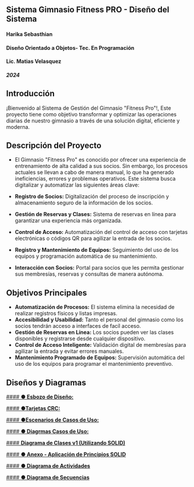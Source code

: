 ## Sistema Gimnasio Fitness PRO - Diseño del Sistema
#### Harika Sebasthian
#### Diseño Orientado a Objetos- Tec. En Programación
#### Lic. Matias Velasquez
##### 2024
###
## Introducción
¡Bienvenido al Sistema de Gestión del Gimnasio "Fitness Pro"!, Este proyecto tiene como objetivo transformar y optimizar las operaciones diarias de nuestro gimnasio a través de una solución digital, eficiente y moderna.

## Descripción del Proyecto

- El Gimnasio "Fitness Pro" es conocido por ofrecer una experiencia de entrenamiento de alta calidad a sus socios. Sin embargo, los procesos actuales se llevan a cabo de manera manual, lo que ha generado ineficiencias, errores y problemas operativos. Este sistema busca digitalizar y automatizar las siguientes áreas clave:

- **Registro de Socios:** Digitalización del proceso de inscripción y almacenamiento seguro de la información de los socios.
- **Gestión de Reservas y Clases:** Sistema de reservas en línea para garantizar una experiencia más organizada.
- **Control de Acceso:** Automatización del control de acceso con tarjetas electrónicas o códigos QR para agilizar la entrada de los socios.
- **Registro y Mantenimiento de Equipos:** Seguimiento del uso de los equipos y programación automática de su mantenimiento.
- **Interacción con Socios:** Portal para socios que les permita gestionar sus membresías, reservas y consultas de manera autónoma.

## Objetivos Principales

- **Automatización de Procesos:** El sistema elimina la necesidad de realizar registros físicos y listas impresas.
- **Accesibilidad y Usabilidad:** Tanto el personal del gimnasio como los socios tendrán acceso a interfaces de facíl acceso.
- **Gestión de Reservas en Línea:** Los socios pueden ver las clases disponibles y registrarse desde cualquier dispositivo.
- **Control de Acceso Inteligente:** Validación digital de membresías para agilizar la entrada y evitar errores manuales.
- **Mantenimiento Programado de Equipos:** Supervisión automática del uso de los equipos para programar el mantenimiento preventivo.
## Diseños y Diagramas
[#### **● Esbozo de Diseño:**](https://drive.google.com/file/d/1ipLy2Yzf19XskEwPUWii05zK3KFuNSmf/view?usp=sharing)[](https://drive.google.com/file/d/1P4Dzh-XjStmt1UO6Sulw2zr2Y9HH_B68/view?usp=sharing)                               

[#### **●Tarjetas CRC:**](https://docs.google.com/spreadsheets/d/1RZLa_S_f_hPz4jMp3gbL-ROS3zrso7GE/edit?usp=sharing&ouid=103155954299850366903&rtpof=true&sd=true)

[#### **●Escenarios de Casos de Uso:**](https://docs.google.com/spreadsheets/d/1ieskX2TF1jHCkCJew-rCxBZ6fUdH4Ypj/edit?usp=sharing&ouid=103155954299850366903&rtpof=true&sd=true)

[#### **● Diagrmas Casos de Uso:**](https://drive.google.com/file/d/1VmCP5j0LtNpyWSzHCOmCFVYVieojGFji/view?usp=sharing)

[#### **Diagrama de Clases v1 (Utilizando SOLID)**](https://drive.google.com/file/d/1Ogr0PiFws1k99FMd961p6ZAIdnAxd8MX/view?usp=sharing)

[#### **● Anexo - Aplicación de Principios SOLID**](https://drive.google.com/file/d/1BkwDWMr3QvfOYs4ceuX0OSNB-uYEgZld/view?usp=sharing)

[#### **● Diagrama de Actividades**](https://drive.google.com/file/d/1t1qVLT8T9Dpj5SybmFNFr8ZgsDvFp1gW/view?usp=sharing)

[#### **● Diagrama de Secuencias**](https://drive.google.com/file/d/1KeEkROZjTwGF5jbBCok-TUgxXJFxLZ-x/view?usp=sharing)
